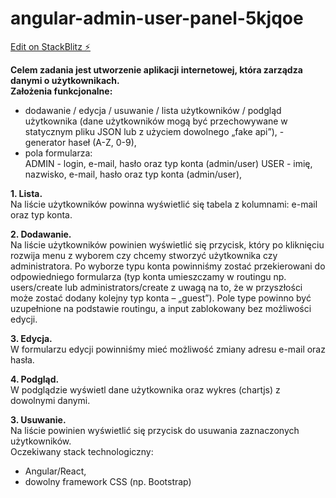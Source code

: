 # angular-admin-user-panel-5kjqoe

[Edit on StackBlitz ⚡️](https://stackblitz.com/edit/angular-admin-user-panel-5kjqoe)

**Celem zadania jest utworzenie aplikacji internetowej, która zarządza danymi o użytkownikach.  
Założenia funkcjonalne:**

- dodawanie / edycja / usuwanie / lista użytkowników / podgląd użytkownika (dane użytkowników mogą być przechowywane w statycznym pliku JSON lub z użyciem dowolnego „fake api”), - generator haseł (A-Z, 0-9),
- pola formularza:  
  ADMIN - login, e-mail, hasło oraz typ konta (admin/user) USER - imię, nazwisko, e-mail, hasło oraz typ konta (admin/user),

**1. Lista.**  
Na liście użytkowników powinna wyświetlić się tabela z kolumnami: e-mail oraz typ konta.

**2. Dodawanie.**  
Na liście użytkowników powinien wyświetlić się przycisk, który po kliknięciu rozwija menu z wyborem czy chcemy stworzyć użytkownika czy administratora. Po wyborze typu konta powinniśmy zostać przekierowani do odpowiedniego formularza (typ konta umieszczamy w routingu np. users/create lub administrators/create z uwagą na to, że w przyszłości może zostać dodany kolejny typ konta – „guest”). Pole type powinno być uzupełnione na podstawie routingu, a input zablokowany bez możliwości edycji.

**3. Edycja.**  
W formularzu edycji powinniśmy mieć możliwość zmiany adresu e-mail oraz hasła.

**4. Podgląd.**  
W podglądzie wyświetl dane użytkownika oraz wykres (chartjs) z dowolnymi danymi.

**3. Usuwanie.**  
Na liście powinien wyświetlić się przycisk do usuwania zaznaczonych użytkowników.  
Oczekiwany stack technologiczny:

- Angular/React,
- dowolny framework CSS (np. Bootstrap)
